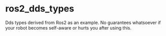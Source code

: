# ros2_dds_types
Dds types derived from Ros2 as an example.  No guarantees whatsoever if your robot becomes self-aware or hurts you after using this.



